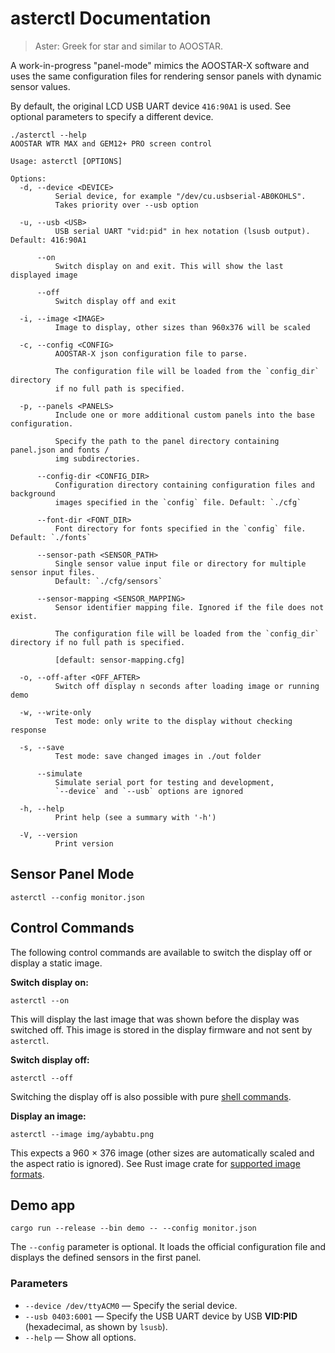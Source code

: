 # asterctl Documentation

> Aster: Greek for star and similar to AOOSTAR.

A work-in-progress "panel-mode" mimics the AOOSTAR-X software and uses the same configuration files for rendering sensor
panels with dynamic sensor values.

By default, the original LCD USB UART device `416:90A1` is used. See optional parameters to specify a different device.

```
./asterctl --help
AOOSTAR WTR MAX and GEM12+ PRO screen control

Usage: asterctl [OPTIONS]

Options:
  -d, --device <DEVICE>
          Serial device, for example "/dev/cu.usbserial-AB0KOHLS".
          Takes priority over --usb option

  -u, --usb <USB>
          USB serial UART "vid:pid" in hex notation (lsusb output). Default: 416:90A1

      --on
          Switch display on and exit. This will show the last displayed image

      --off
          Switch display off and exit

  -i, --image <IMAGE>
          Image to display, other sizes than 960x376 will be scaled

  -c, --config <CONFIG>
          AOOSTAR-X json configuration file to parse.
          
          The configuration file will be loaded from the `config_dir` directory
          if no full path is specified.

  -p, --panels <PANELS>
          Include one or more additional custom panels into the base configuration.
          
          Specify the path to the panel directory containing panel.json and fonts /
          img subdirectories.

      --config-dir <CONFIG_DIR>
          Configuration directory containing configuration files and background
          images specified in the `config` file. Default: `./cfg`

      --font-dir <FONT_DIR>
          Font directory for fonts specified in the `config` file. Default: `./fonts`

      --sensor-path <SENSOR_PATH>
          Single sensor value input file or directory for multiple sensor input files.
          Default: `./cfg/sensors`

      --sensor-mapping <SENSOR_MAPPING>
          Sensor identifier mapping file. Ignored if the file does not exist.
          
          The configuration file will be loaded from the `config_dir` directory if no full path is specified.
          
          [default: sensor-mapping.cfg]

  -o, --off-after <OFF_AFTER>
          Switch off display n seconds after loading image or running demo

  -w, --write-only
          Test mode: only write to the display without checking response

  -s, --save
          Test mode: save changed images in ./out folder

      --simulate
          Simulate serial port for testing and development,
          `--device` and `--usb` options are ignored

  -h, --help
          Print help (see a summary with '-h')

  -V, --version
          Print version
```

## Sensor Panel Mode

```shell
asterctl --config monitor.json
```

## Control Commands

The following control commands are available to switch the display off or display a static image.

**Switch display on:**

```shell
asterctl --on
```
This will display the last image that was shown before the display was switched off.
This image is stored in the display firmware and not sent by `asterctl`.

**Switch display off:**

```shell
asterctl --off
```

Switching the display off is also possible with pure [shell commands](shell_commands.md).

**Display an image:**

```shell
asterctl --image img/aybabtu.png
```

This expects a 960 × 376 image (other sizes are automatically scaled and the aspect ratio is ignored).
See Rust image crate for [supported image formats](https://github.com/image-rs/image?tab=readme-ov-file#supported-image-formats).

## Demo app

```shell
cargo run --release --bin demo -- --config monitor.json
```

The `--config` parameter is optional. It loads the official configuration file and displays the defined sensors in the
first panel.

### Parameters

- `--device /dev/ttyACM0` — Specify the serial device.
- `--usb 0403:6001` — Specify the USB UART device by USB **VID:PID** (hexadecimal, as shown by `lsusb`).
- `--help` — Show all options.

